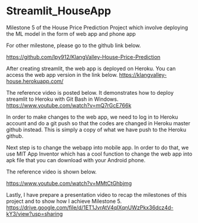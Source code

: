 # Streamlit_HouseApp
Milestone 5 of the House Price Prediction Project which involve deploying the ML model in the form of web app and phone app

For other milestone, please go to the github link below.

https://github.com/lpy912/KlangValley-House-Price-Prediction

After creating streamlit, the web app is deployed on Heroku. You can access the web app version in the link below.
https://klangvalley-house.herokuapp.com/

The reference video is posted below. It demonstrates how to deploy streamlit to Heroku with Git Bash in Windows.
https://www.youtube.com/watch?v=mQ7rGcE766k

In order to make changes to the web app, we need to log in to Heroku account and do a git push so that the codes are changed in Heroku master github instead. This is simply a copy of what we have push to the Heroku github.

Next step is to change the webapp into mobile app.
In order to do that, we use MIT App Inventor which has a cool function to change the web app into apk file that you can download with your Android phone.

The reference video is shown below.

https://www.youtube.com/watch?v=MMtCtGhbjmg

Lastly, I have prepare a presentation video to recap the milestones of this project and to show how I achieve Milestone 5.
https://drive.google.com/file/d/1ET1JvrAtV4qIXqnUWzPkx36dcz4d-kY3/view?usp=sharing
